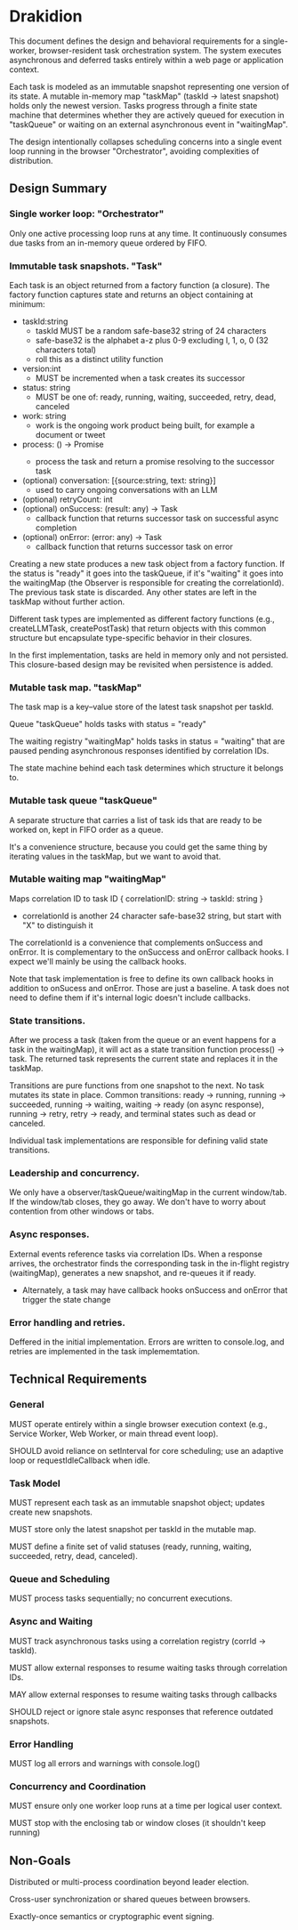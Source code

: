 # Drakidion

This document defines the design and behavioral requirements for a single-worker, browser-resident task orchestration system. The system executes asynchronous and deferred tasks entirely within a web page or application context.

Each task is modeled as an immutable snapshot representing one version of its state. A mutable in-memory map "taskMap" (taskId → latest snapshot) holds only the newest version. Tasks progress through a finite state machine that determines whether they are actively queued for execution in "taskQueue" or waiting on an external asynchronous event in "waitingMap".

The design intentionally collapses scheduling concerns into a single event loop running in the browser "Orchestrator", avoiding complexities of distribution.

## Design Summary

### Single worker loop: "Orchestrator"

Only one active processing loop runs at any time. It continuously consumes due tasks from an in-memory queue ordered by FIFO.

### Immutable task snapshots. "Task"

Each task is an object returned from a factory function (a closure). The factory function captures state and returns an object containing at minimum:
- taskId:string
  - taskId MUST be a random safe-base32 string of 24 characters
  - safe-base32 is the alphabet a-z plus 0-9 excluding l, 1, o, 0 (32 characters total)
  - roll this as a distinct utility function
- version:int
  - MUST be incremented when a task creates its successor
- status: string
  - MUST be one of: ready, running, waiting, succeeded, retry, dead, canceled
- work: string
  - work is the ongoing work product being built, for example a document or tweet
- process: () -> Promise<Task>
  - process the task and return a promise resolving to the successor task
- (optional) conversation: [{source:string, text: string}]
  - used to carry ongoing conversations with an LLM
- (optional) retryCount: int
- (optional) onSuccess: (result: any) -> Task
  - callback function that returns successor task on successful async completion
- (optional) onError: (error: any) -> Task
  - callback function that returns successor task on error

Creating a new state produces a new task object from a factory function. If the status is "ready" it goes into the taskQueue, if it's "waiting" it goes into the waitingMap (the Observer is responsible for creating the correlationId). The previous task state is discarded. Any other states are left in the taskMap without further action.

Different task types are implemented as different factory functions (e.g., createLLMTask, createPostTask) that return objects with this common structure but encapsulate type-specific behavior in their closures.

In the first implementation, tasks are held in memory only and not persisted. This closure-based design may be revisited when persistence is added.

### Mutable task map. "taskMap"

The task map is a key–value store of the latest task snapshot per taskId.

Queue "taskQueue" holds tasks with status = "ready"

The waiting registry "waitingMap" holds tasks in status = "waiting" that are paused pending asynchronous responses identified by correlation IDs.

The state machine behind each task determines which structure it belongs to.

### Mutable task queue "taskQueue"

A separate structure that carries a list of task ids that are ready to be worked on, kept in FIFO order as a queue.

It's a convenience structure, because you could get the same thing by iterating values in the taskMap, but we want to avoid that.

### Mutable waiting map "waitingMap"

Maps correlation ID to task ID { correlationID: string -> taskId: string }

- correlationId is another 24 character safe-base32 string, but start with "X" to distinguish it

The correlationId is a convenience that complements onSuccess and onError. It is complementary to the onSuccess and onError callback hooks. I expect we'll mainly be using the callback hooks.

Note that task implementation is free to define its own callback hooks in addition to onSucess and onError. Those are just a baseline. A task does not need to define them if it's internal logic doesn't include callbacks.

### State transitions.

After we process a task (taken from the queue or an event happens for a task in the waitingMap), it will act as a state transition function process() -> task. The returned task represents the current state and replaces it in the taskMap.

Transitions are pure functions from one snapshot to the next. No task mutates its state in place.
Common transitions: ready → running, running → succeeded, running → waiting, waiting → ready (on async response), running → retry, retry → ready, and terminal states such as dead or canceled.

Individual task implementations are responsible for defining valid state transitions.

### Leadership and concurrency.

We only have a observer/taskQueue/waitingMap in the current window/tab. If the window/tab closes, they go away. We don't have to worry about contention from other windows or tabs.

### Async responses.

External events reference tasks via correlation IDs. When a response arrives, the orchestrator finds the corresponding task in the in-flight registry (waitingMap), generates a new snapshot, and re-queues it if ready.
- Alternately, a task may have callback hooks onSuccess and onError that trigger the state change

### Error handling and retries.

Deffered in the initial implementation. Errors are written to console.log, and retries are implemented in the task implememtation.

## Technical Requirements

### General

MUST operate entirely within a single browser execution context (e.g., Service Worker, Web Worker, or main thread event loop).

SHOULD avoid reliance on setInterval for core scheduling; use an adaptive loop or requestIdleCallback when idle.

### Task Model

MUST represent each task as an immutable snapshot object; updates create new snapshots.

MUST store only the latest snapshot per taskId in the mutable map.

MUST define a finite set of valid statuses (ready, running, waiting, succeeded, retry, dead, canceled).

### Queue and Scheduling

MUST process tasks sequentially; no concurrent executions.

### Async and Waiting

MUST track asynchronous tasks using a correlation registry (corrId → taskId).

MUST allow external responses to resume waiting tasks through correlation IDs.

MAY allow external responses to resume waiting tasks through callbacks

SHOULD reject or ignore stale async responses that reference outdated snapshots.

### Error Handling

MUST log all errors and warnings with console.log()

### Concurrency and Coordination

MUST ensure only one worker loop runs at a time per logical user context.

MUST stop with the enclosing tab or window closes (it shouldn't keep running)

## Non-Goals

Distributed or multi-process coordination beyond leader election.

Cross-user synchronization or shared queues between browsers.

Exactly-once semantics or cryptographic event signing.

